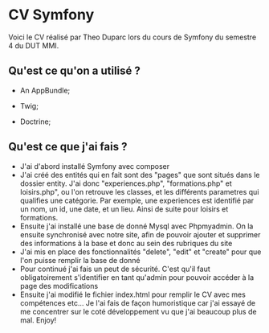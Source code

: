 CV Symfony
========================
Voici le CV réalisé par Theo Duparc lors du cours de Symfony du semestre 4 du DUT MMI. 

Qu'est ce qu'on a utilisé ?
--------------

  * An AppBundle;

  * Twig;

  * Doctrine;

Qu'est ce que j'ai fais ? 
--------------
  * J'ai d'abord installé Symfony avec composer
  * J'ai créé des entités qui en fait sont des "pages" que sont situés dans le dossier entity. J'ai donc "experiences.php", "formations.php" et loisirs.php", ou l'on retrouve les classes, et les différents parametres qui qualifies une catégorie. Par exemple, une experiences est identifié par un nom, un id, une date, et un lieu. Ainsi de suite pour loisirs et formations.  
  * Ensuite j'ai installé une base de donné Mysql avec Phpmyadmin. On la ensuite synchronisé avec notre site, afin de pouvoir ajouter et supprimer des informations à la base et donc au sein des rubriques du site
  * J'ai mis en place des fonctionnalités "delete", "edit" et "create" pour que l'on puisse remplir la base de donné
  * Pour continué j'ai fais un peut de sécurité. C'est qu'il faut obligatoirement s'identifier en tant qu'admin pour pouvoir accéder à la page des modifications
  * Ensuite j'ai modifié le fichier index.html pour remplir le CV avec mes compétences etc... Je l'ai fais de façon humoristique car j'ai essayé de me concentrer sur le coté développement vu que j'ai beaucoup plus de mal. 
Enjoy!


[1]:  https://symfony.com/doc/3.4/setup.html
[6]:  https://symfony.com/doc/current/bundles/SensioFrameworkExtraBundle/index.html
[7]:  https://symfony.com/doc/3.4/doctrine.html
[8]:  https://symfony.com/doc/3.4/templating.html
[9]:  https://symfony.com/doc/3.4/security.html
[10]: https://symfony.com/doc/3.4/email.html
[11]: https://symfony.com/doc/3.4/logging.html
[13]: https://symfony.com/doc/current/bundles/SensioGeneratorBundle/index.html
[14]: https://symfony.com/doc/current/setup/built_in_web_server.html
